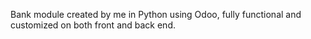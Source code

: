 Bank module created by me in Python using Odoo, fully functional and customized on both front and back end.
